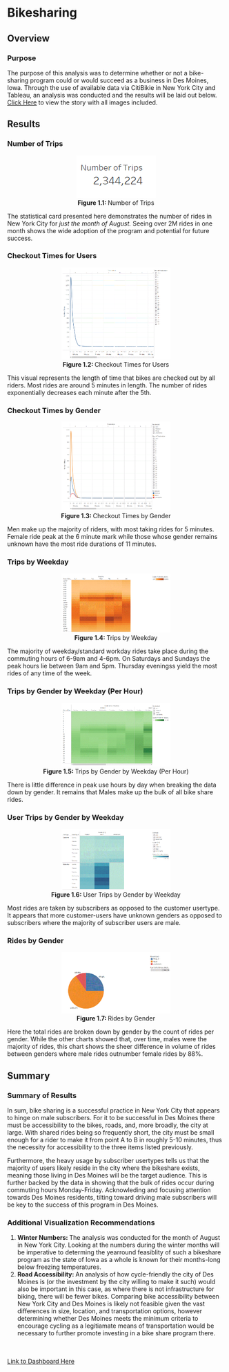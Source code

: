 <h1>Bikesharing</h1>

<h2>Overview</h2>

<h3>Purpose</h3>

<p>
The purpose of this analysis was to determine whether or not a bike-sharing program could or would succeed as a business in Des Moines, Iowa.  Through the use of available data via CitiBikie in New York City and Tableau, an analysis was conducted and the results will be laid out below.  <a href='https://public.tableau.com/app/profile/taylor.coffee/viz/bikeshare_challenge_16220268272410/Bikesharing-DesMoines' target='_blank'>Click Here</a> to view the story with all images included.
</p>

<h2>Results</h2>

<h3>Number of Trips</h3>
<p align='center'>
<img src='https://github.com/tc9993/bikesharing/blob/main/Resources/Number%20of%20Trips.gif?raw=true' alt='Number of Trips'><br>
  <b>Figure 1.1: </b>Number of Trips
</p>
<p>
  The statistical card presented here demonstrates the number of rides in New York City for <i>just the month of August.</i>  Seeing over 2M rides in one month shows the wide adoption of the program and potential for future success.
</p>

<h3>Checkout Times for Users</h3>
<p align='center'>
<img src='https://github.com/tc9993/bikesharing/blob/main/Resources/checkout_times_for_users.gif?raw=true' alt='Checkout Times for Users' height=50% width=50%><br>
  <b>Figure 1.2: </b>Checkout Times for Users
</p>
<p>
  This visual represents the length of time that bikes are checked out by all riders.  Most rides are around 5 minutes in length.  The number of rides exponentially decreases each minute after the 5th.
</p>

<h3>Checkout Times by Gender</h3>
<p align='center'>
<img src='https://github.com/tc9993/bikesharing/blob/main/Resources/checkout_times_by_gender.gif?raw=true' alt='Checkout Times by Gender' height=50% width=50%><br>
  <b>Figure 1.3: </b>Checkout Times by Gender
</p>
<p>
  Men make up the majority of riders, with most taking rides for 5 minutes.  Female ride peak at the 6 minute mark while those whose gender remains unknown have the most ride durations of 11 minutes.
</p>

<h3>Trips by Weekday</h3>
<p align='center'>
<img src='https://github.com/tc9993/bikesharing/blob/main/Resources/trips_by_weekday.gif?raw=true' alt='Trips by Weekday' height=50% width=50%><br>
  <b>Figure 1.4: </b>Trips by Weekday
</p>
<p>
  The majority of weekday/standard workday rides take place during the commuting hours of 6-9am and 4-6pm.  On Saturdays and Sundays the peak hours lie between 9am and 5pm.  Thursday eveningss yield the most rides of any time of the week.
</p>

<h3>Trips by Gender by Weekday (Per Hour)</h3>
<p align='center'>
<img src='https://github.com/tc9993/bikesharing/blob/main/Resources/trips_by_gender_by_weekday.gif?raw=true' alt='Trips by Gender by Weekday (Per Hour)' height=50% width=50%><br>
  <b>Figure 1.5: </b>Trips by Gender by Weekday (Per Hour)
</p>
<p>
  There is little difference in peak use hours by day when breaking the data down by gender.  It remains that Males make up the bulk of all bike share rides.
</p>

<h3>User Trips by Gender by Weekday</h3>
<p align='center'>
<img src='https://github.com/tc9993/bikesharing/blob/main/Resources/usertrips_by_gender_by_weekday.gif?raw=true' alt='User Trips by Gender by Weekday' height=50% width=50%><br>
  <b>Figure 1.6: </b>User Trips by Gender by Weekday
</p>
<p>
  Most rides are taken by subscribers as opposed to the customer usertype.  It appears that more customer-users have unknown genders as opposed to subscribers where the majority of subscriber users are male.
</p>

<h3>Rides by Gender</h3>
<p align='center'>
<img src='https://github.com/tc9993/bikesharing/blob/main/Resources/rides_by_gender.gif?raw=true' alt='Rides by Gender' height=50% width=50%><br>
  <b>Figure 1.7: </b>Rides by Gender
</p>
<p>
  Here the total rides are broken down by gender by the count of rides per gender.  While the other charts showed that, over time, males were the majority of rides, this chart shows the sheer difference in volume of rides between genders where male rides outnumber female rides by 88%.
</p>

<h2>Summary</h2>

<h3>Summary of Results</h3>
<p>
  In sum, bike sharing is a successful practice in New York City that appears to hinge on male subscribers.  For it to be successful in Des Moines there must be accessibility to the bikes, roads, and, more broadly, the city at large.  With shared rides being so frequently short, the city must be small enough for a rider to make it from point A to B in roughly 5-10 minutes, thus the necessity for accessibility to the three items listed previously.
</p>
<p>
  Furthermore, the heavy usage by subscriber usertypes tells us that the majority of users likely reside in the city where the bikeshare exists, meaning those living in Des Moines will be the target audience.  This is further backed by the data in showing that the bulk of rides occur during commuting hours Monday-Friday.  Acknowleding and focusing attention towards Des Moines residents, tilting toward driving male subscribers will be key to the success of this program in Des Moines.
</p>
<h3>Additional Visualization Recommendations</h3>
<ol>
  <li><b>Winter Numbers: </b>The analysis was conducted for the month of August in New York City.  Looking at the numbers during the winter months will be imperative to determing the yearround feasiblity of such a bikeshare program as the state of Iowa as a whole is known for their months-long below freezing temperatures.</li>
  <li><b>Road Accessibility: </b>An analysis of how cycle-friendly the city of Des Moines is (or the investment by the city willing to make it such) would also be important in this case, as where there is not infrastructure for biking, there will be fewer bikes. Comparing bike accessibility between New York City and Des Moines is likely not feasible given the vast differences in size, location, and transportation options, however determining whether Des Moines meets the minimum criteria to encourage cycling as a legitiamate means of transportation would be necessary to further promote investing in a bike share program there.</li>
</ol>
<br><br>
<a href='https://public.tableau.com/app/profile/taylor.coffee/viz/bikeshare_challenge_16220268272410/Bikesharing-DesMoines'>Link to Dashboard Here</a>
